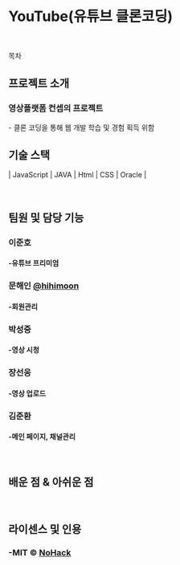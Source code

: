 # YouTube(유튜브 클론코딩)
<br>

목차

## 프로젝트 소개

### 영상플랫폼 컨셉의 프로젝트

<p align="justify"> 
  - 클론 코딩을 통해 웹 개발 학습 및 경험 획득 위함

<br>

## 기술 스택


| JavaScript | JAVA       |  Html    |  CSS   |  Oracle   |

<br>

## 팀원 및 담당 기능

### 이준호
####  -유튜브 프리미엄


### 문해인 [@hihimoon](https://github.com/hihimoon)
#### -회원관리


### 박성중
#### -영상 시청


### 장선웅
#### -영상 업로드

### 김준환
#### -메인 페이지, 채널관리


<br>

## 배운 점 & 아쉬운 점

<p align="justify">

</p>

<br>

## 라이센스 및 인용

### -MIT &copy; [NoHack](mailto:lbjp114@gmail.com)<br>

<!-- Stack Icon Refernces -->

[js]: /images/stack/javascript.svg
[css]: /images/stack/css.svg
[html]: /images/stack/html.svg
[java]: /images/stack/java.png 
[oracle]: /images/stack/oracle.png
[spring]: /images/stack/spring-96.svg
